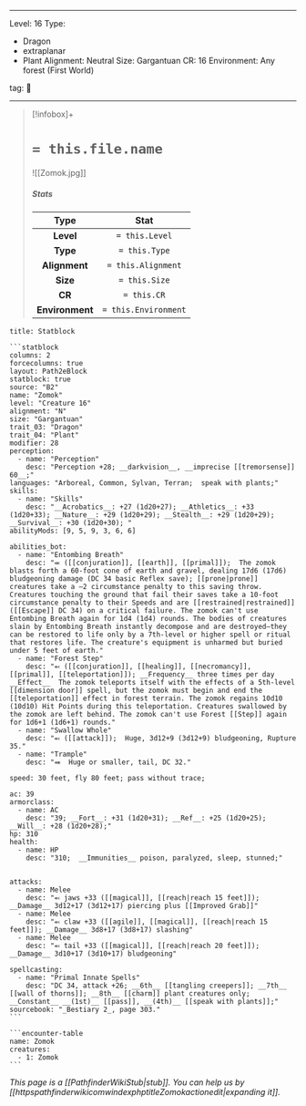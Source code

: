 
---


Level: 16
Type:
- Dragon
- extraplanar
- Plant
Alignment: Neutral
Size: Gargantuan
CR: 16
Environment: Any forest (First World)


tag: 👹

---

> [!infobox]+
> #  `= this.file.name`
> ![[Zomok.jpg]]
> ##### Stats
> Type | Stat |
> :---:|:---:|
> **Level** | `= this.Level` |
> **Type** | `= this.Type` |
> **Alignment** | `= this.Alignment` |
> **Size** | `= this.Size` |
> **CR** | `= this.CR` |
> **Environment** | `= this.Environment` |




````ad-info
title: Statblock

```statblock
columns: 2
forcecolumns: true
layout: Path2eBlock
statblock: true
source: "B2"
name: "Zomok"
level: "Creature 16"
alignment: "N"
size: "Gargantuan"
trait_03: "Dragon"
trait_04: "Plant"
modifier: 28
perception:
  - name: "Perception"
    desc: "Perception +28; __darkvision__, __imprecise [[tremorsense]] 60__;"
languages: "Arboreal, Common, Sylvan, Terran;  speak with plants;"
skills:
  - name: "Skills"
    desc: "__Acrobatics__: +27 (1d20+27); __Athletics__: +33 (1d20+33); __Nature__: +29 (1d20+29); __Stealth__: +29 (1d20+29); __Survival__: +30 (1d20+30); "
abilityMods: [9, 5, 9, 3, 6, 6]

abilities_bot:
  - name: "Entombing Breath"
    desc: "⬺ ([[conjuration]], [[earth]], [[primal]]);  The zomok blasts forth a 60-foot cone of earth and gravel, dealing 17d6 (17d6) bludgeoning damage (DC 34 basic Reflex save); [[prone|prone]] creatures take a –2 circumstance penalty to this saving throw. Creatures touching the ground that fail their saves take a 10-foot circumstance penalty to their Speeds and are [[restrained|restrained]] ([[Escape]] DC 34) on a critical failure. The zomok can't use Entombing Breath again for 1d4 (1d4) rounds. The bodies of creatures slain by Entombing Breath instantly decompose and are destroyed—they can be restored to life only by a 7th-level or higher spell or ritual that restores life. The creature's equipment is unharmed but buried under 5 feet of earth."
  - name: "Forest Step"
    desc: "⬻ ([[conjuration]], [[healing]], [[necromancy]], [[primal]], [[teleportation]]); __Frequency__ three times per day  __Effect__  The zomok teleports itself with the effects of a 5th-level [[dimension door]] spell, but the zomok must begin and end the [[teleportation]] effect in forest terrain. The zomok regains 10d10 (10d10) Hit Points during this teleportation. Creatures swallowed by the zomok are left behind. The zomok can't use Forest [[Step]] again for 1d6+1 (1d6+1) rounds."
  - name: "Swallow Whole"
    desc: "⬻ ([[attack]]);  Huge, 3d12+9 (3d12+9) bludgeoning, Rupture 35."
  - name: "Trample"
    desc: "⬽  Huge or smaller, tail, DC 32."

speed: 30 feet, fly 80 feet; pass without trace;

ac: 39
armorclass:
  - name: AC
    desc: "39; __Fort__: +31 (1d20+31); __Ref__: +25 (1d20+25); __Will__: +28 (1d20+28);"
hp: 310
health:
  - name: HP
    desc: "310;  __Immunities__ poison, paralyzed, sleep, stunned;"


attacks:
  - name: Melee
    desc: "⬻ jaws +33 ([[magical]], [[reach|reach 15 feet]]); __Damage__ 3d12+17 (3d12+17) piercing plus [[Improved Grab]]"
  - name: Melee
    desc: "⬻ claw +33 ([[agile]], [[magical]], [[reach|reach 15 feet]]); __Damage__ 3d8+17 (3d8+17) slashing"
  - name: Melee
    desc: "⬻ tail +33 ([[magical]], [[reach|reach 20 feet]]); __Damage__ 3d10+17 (3d10+17) bludgeoning"

spellcasting:
  - name: "Primal Innate Spells"
    desc: "DC 34, attack +26; __6th__ [[tangling creepers]]; __7th__ [[wall of thorns]]; __8th__ [[charm]] plant creatures only; __Constant__ __(1st)__ [[pass]], __(4th)__ [[speak with plants]];"
sourcebook: "_Bestiary 2_, page 303."
```

```encounter-table
name: Zomok
creatures:
  - 1: Zomok
```

````



*This page is a [[PathfinderWikiStub|stub]]. You can help us by [[httpspathfinderwikicomwindexphptitleZomokactionedit|expanding it]].*







